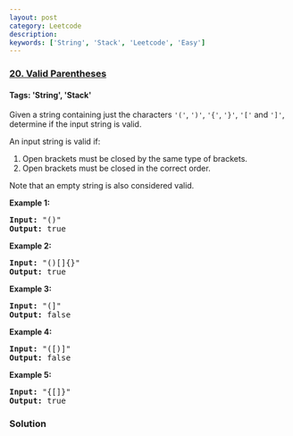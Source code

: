 ```yaml
---
layout: post
category: Leetcode
description: 
keywords: ['String', 'Stack', 'Leetcode', 'Easy']
---
```

### [20. Valid Parentheses](https://leetcode.com/problems/valid-parentheses)

#### Tags: 'String', 'Stack'

<div class="content__u3I1 question-content__JfgR"><div><p>Given a string containing just the characters <code>'('</code>, <code>')'</code>, <code>'{'</code>, <code>'}'</code>, <code>'['</code> and <code>']'</code>, determine if the input string is valid.</p>
<p>An input string is valid if:</p>
<ol>
<li>Open brackets must be closed by the same type of brackets.</li>
<li>Open brackets must be closed in the correct order.</li>
</ol>
<p>Note that an empty string is also considered valid.</p>
<p><strong>Example 1:</strong></p>
<pre><strong>Input:</strong> "()"
<strong>Output:</strong> true
</pre>
<p><strong>Example 2:</strong></p>
<pre><strong>Input:</strong> "()[]{}"
<strong>Output:</strong> true
</pre>
<p><strong>Example 3:</strong></p>
<pre><strong>Input:</strong> "(]"
<strong>Output:</strong> false
</pre>
<p><strong>Example 4:</strong></p>
<pre><strong>Input:</strong> "([)]"
<strong>Output:</strong> false
</pre>
<p><strong>Example 5:</strong></p>
<pre><strong>Input:</strong> "{[]}"
<strong>Output:</strong> true
</pre>
</div></div>

### Solution
